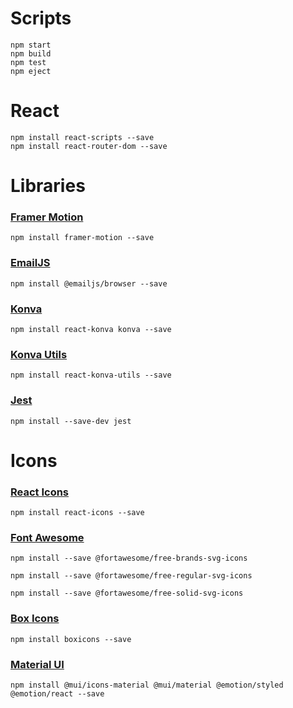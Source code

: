 # Scripts

    npm start
    npm build
    npm test
    npm eject

# React

    npm install react-scripts --save
    npm install react-router-dom --save

# Libraries

### [Framer Motion](https://www.framer.com/docs/)

    npm install framer-motion --save

### [EmailJS](https://www.emailjs.com/docs/)

    npm install @emailjs/browser --save

### [Konva](https://konvajs.org/docs/index.html)

    npm install react-konva konva --save

### [Konva Utils](https://www.npmjs.com/package/react-konva-utils?activeTab=readme)

    npm install react-konva-utils --save

### [Jest](https://jestjs.io/docs/getting-started)

    npm install --save-dev jest

# Icons

### [React Icons](https://react-icons.github.io/react-icons/)

    npm install react-icons --save

### [Font Awesome](https://fontawesome.com/docs)

    npm install --save @fortawesome/free-brands-svg-icons

    npm install --save @fortawesome/free-regular-svg-icons

    npm install --save @fortawesome/free-solid-svg-icons

### [Box Icons](https://boxicons.com/)

    npm install boxicons --save

### [Material UI](https://mui.com/material-ui/material-icons/)

    npm install @mui/icons-material @mui/material @emotion/styled @emotion/react --save
